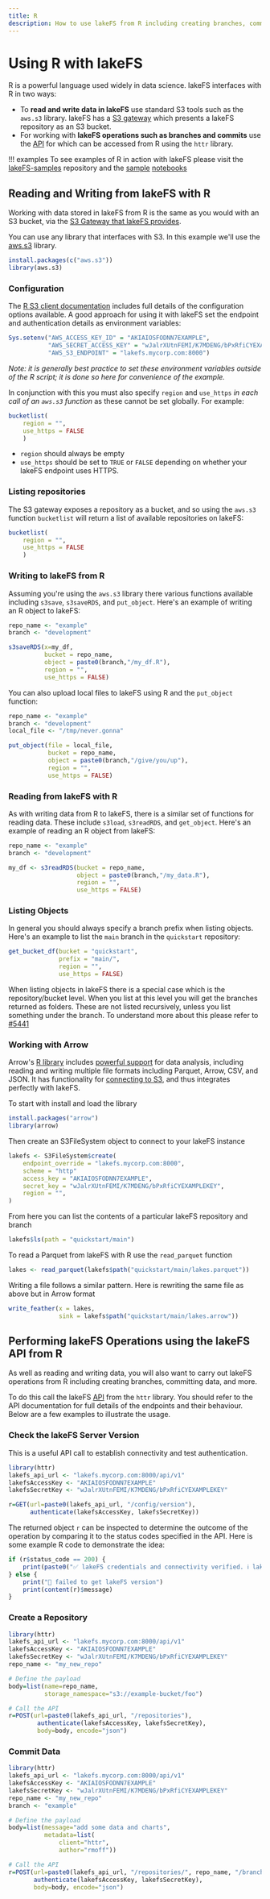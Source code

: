```yaml
---
title: R
description: How to use lakeFS from R including creating branches, committing changes, and merging.
---
```


# Using R with lakeFS

R is a powerful language used widely in data science. lakeFS interfaces with R in two ways: 

* To **read and write data in lakeFS** use standard S3 tools such as the `aws.s3` library. lakeFS has a [S3 gateway](../understand/architecture.md#s3-gateway) which presents a lakeFS repository as an S3 bucket. 
* For working with **lakeFS operations such as branches and commits** use the [API](../reference/api.md) for which can be accessed from R using the `httr` library. 

!!! examples
    To see examples of R in action with lakeFS please visit the [lakeFS-samples](https://github.com/treeverse/lakeFS-samples/) repository and the [sample](https://github.com/treeverse/lakeFS-samples/blob/main/00_notebooks/R.ipynb) [notebooks](https://github.com/treeverse/lakeFS-samples/blob/main/00_notebooks/R-weather.ipynb)


## Reading and Writing from lakeFS with R

Working with data stored in lakeFS from R is the same as you would with an S3 bucket, via the [S3 Gateway that lakeFS provides](../understand/architecture.md#s3-gateway).

You can use any library that interfaces with S3. In this example we'll use the [aws.s3](https://github.com/cloudyr/aws.s3) library.

```r
install.packages(c("aws.s3"))
library(aws.s3)
```

### Configuration 

The [R S3 client documentation](https://cloud.r-project.org/web/packages/aws.s3/aws.s3.pdf) includes full details of the configuration options available. A good approach for using it with lakeFS set the endpoint and authentication details as environment variables: 

```r
Sys.setenv("AWS_ACCESS_KEY_ID" = "AKIAIOSFODNN7EXAMPLE",
           "AWS_SECRET_ACCESS_KEY" = "wJalrXUtnFEMI/K7MDENG/bPxRfiCYEXAMPLEKEY",
           "AWS_S3_ENDPOINT" = "lakefs.mycorp.com:8000")
```

_Note: it is generally best practice to set these environment variables outside of the R script; it is done so here for convenience of the example._

In conjunction with this you must also specify `region` and `use_https` _in each call of an `aws.s3` function_ as these cannot be set globally. For example: 

```r
bucketlist(
    region = "",
    use_https = FALSE
    )
```

* `region` should always be empty
* `use_https` should be set to `TRUE` or `FALSE` depending on whether your lakeFS endpoint uses HTTPS.

### Listing repositories

The S3 gateway exposes a repository as a bucket, and so using the `aws.s3` function `bucketlist` will return a list of available repositories on lakeFS: 

```r
bucketlist(
    region = "",
    use_https = FALSE
    )
```

### Writing to lakeFS from R

Assuming you're using the `aws.s3` library there various functions available including `s3save`, `s3saveRDS`, and `put_object`. Here's an example of writing an R object to lakeFS: 

```r
repo_name <- "example"
branch <- "development"

s3saveRDS(x=my_df, 
          bucket = repo_name, 
          object = paste0(branch,"/my_df.R"), 
          region = "",
          use_https = FALSE)
```

You can also upload local files to lakeFS using R and the `put_object` function: 

```r
repo_name <- "example"
branch <- "development"
local_file <- "/tmp/never.gonna"

put_object(file = local_file, 
           bucket = repo_name, 
           object = paste0(branch,"/give/you/up"),
           region = "",
           use_https = FALSE)
```

### Reading from lakeFS with R

As with writing data from R to lakeFS, there is a similar set of functions for reading data. These include `s3load`, `s3readRDS`, and `get_object`. Here's an example of reading an R object from lakeFS: 

```r
repo_name <- "example"
branch <- "development"

my_df <- s3readRDS(bucket = repo_name, 
                   object = paste0(branch,"/my_data.R"),
                   region = "",
                   use_https = FALSE)
```

### Listing Objects

In general you should always specify a branch prefix when listing objects. Here's an example to list the `main` branch in the `quickstart` repository: 

```R
get_bucket_df(bucket = "quickstart",
              prefix = "main/",
              region = "",
              use_https = FALSE)
```

When listing objects in lakeFS there is a special case which is the repository/bucket level. When you list at this level you will get the branches returned as folders. These are not listed recursively, unless you list something under the branch. To understand more about this please refer to [#5441](https://github.com/treeverse/lakeFS/issues/5441)

### Working with Arrow

Arrow's [R library](https://arrow.apache.org/docs/r/index.html) includes [powerful support](https://arrow.apache.org/docs/r/index.html#what-can-the-arrow-package-do) for data analysis, including reading and writing multiple file formats including Parquet, Arrow, CSV, and JSON. It has functionality for [connecting to S3](https://arrow.apache.org/docs/r/articles/fs.html), and thus integrates perfectly with lakeFS. 

To start with install and load the library

```r
install.packages("arrow")
library(arrow)
```

Then create an S3FileSystem object to connect to your lakeFS instance

```r
lakefs <- S3FileSystem$create(
    endpoint_override = "lakefs.mycorp.com:8000",
    scheme = "http"
    access_key = "AKIAIOSFODNN7EXAMPLE", 
    secret_key = "wJalrXUtnFEMI/K7MDENG/bPxRfiCYEXAMPLEKEY", 
    region = "",
)
```

From here you can list the contents of a particular lakeFS repository and branch

```r
lakefs$ls(path = "quickstart/main")
```

To read a Parquet from lakeFS with R use the `read_parquet` function

```r
lakes <- read_parquet(lakefs$path("quickstart/main/lakes.parquet"))
```

Writing a file follows a similar pattern. Here is rewriting the same file as above but in Arrow format

```r
write_feather(x = lakes,
              sink = lakefs$path("quickstart/main/lakes.arrow"))
```

## Performing lakeFS Operations using the lakeFS API from R

As well as reading and writing data, you will also want to carry out lakeFS operations from R including creating branches, committing data, and more. 

To do this call the lakeFS [API](../reference/api.md) from the `httr` library. You should refer to the API documentation for full details of the endpoints and their behaviour. Below are a few examples to illustrate the usage. 

### Check the lakeFS Server Version

This is a useful API call to establish connectivity and test authentication. 

```r
library(httr)
lakefs_api_url <- "lakefs.mycorp.com:8000/api/v1"
lakefsAccessKey <- "AKIAIOSFODNN7EXAMPLE"
lakefsSecretKey <- "wJalrXUtnFEMI/K7MDENG/bPxRfiCYEXAMPLEKEY"

r=GET(url=paste0(lakefs_api_url, "/config/version"), 
      authenticate(lakefsAccessKey, lakefsSecretKey))
```

The returned object `r` can be inspected to determine the outcome of the operation by comparing it to the status codes specified in the API. Here is some example R code to demonstrate the idea: 

```r
if (r$status_code == 200) {
    print(paste0("✅ lakeFS credentials and connectivity verified. ℹ️ lakeFS version ",content(r)$version))   
} else {
    print("🛑 failed to get lakeFS version")
    print(content(r)$message)
}
```

### Create a Repository

```r
library(httr)
lakefs_api_url <- "lakefs.mycorp.com:8000/api/v1"
lakefsAccessKey <- "AKIAIOSFODNN7EXAMPLE"
lakefsSecretKey <- "wJalrXUtnFEMI/K7MDENG/bPxRfiCYEXAMPLEKEY"
repo_name <- "my_new_repo"

# Define the payload
body=list(name=repo_name, 
          storage_namespace="s3://example-bucket/foo")

# Call the API
r=POST(url=paste0(lakefs_api_url, "/repositories"), 
        authenticate(lakefsAccessKey, lakefsSecretKey),
        body=body, encode="json")
```

### Commit Data

```r
library(httr)
lakefs_api_url <- "lakefs.mycorp.com:8000/api/v1"
lakefsAccessKey <- "AKIAIOSFODNN7EXAMPLE"
lakefsSecretKey <- "wJalrXUtnFEMI/K7MDENG/bPxRfiCYEXAMPLEKEY"
repo_name <- "my_new_repo"
branch <- "example"

# Define the payload
body=list(message="add some data and charts", 
          metadata=list(
              client="httr", 
              author="rmoff"))

# Call the API
r=POST(url=paste0(lakefs_api_url, "/repositories/", repo_name, "/branches/", branch, "/commits"), 
       authenticate(lakefsAccessKey, lakefsSecretKey),
       body=body, encode="json")
```